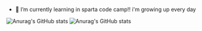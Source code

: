 - 🌱 I’m currently learning in sparta code camp!!
i'm growing up every day


![Anurag's GitHub stats](https://github-readme-stats.vercel.app/api?username=hyeoneeeeee&show_icons=true)
![Anurag's GitHub stats](https://github-readme-stats.vercel.app/api?username=hyeoneeeeee&show_icons=true&theme=radical)
